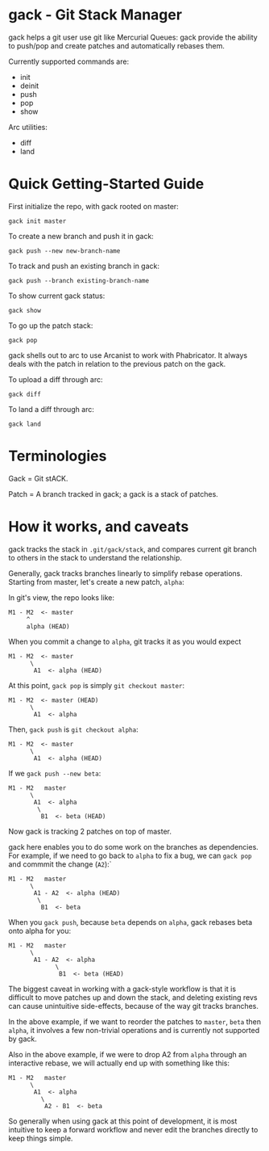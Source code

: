 # gack - Git Stack Manager

gack helps a git user use git like Mercurial Queues: gack provide the ability to push/pop and create patches and automatically rebases them.

Currently supported commands are:

- init
- deinit
- push
- pop
- show

Arc utilities:

- diff
- land

# Quick Getting-Started Guide

First initialize the repo, with gack rooted on master:

```
gack init master
```

To create a new branch and push it in gack:

```
gack push --new new-branch-name
```

To track and push an existing branch in gack:

```
gack push --branch existing-branch-name
```

To show current gack status:

```
gack show
```

To go up the patch stack:

```
gack pop
```

gack shells out to arc to use Arcanist to work with Phabricator. It always deals with the patch in relation to the previous patch on the gack.

To upload a diff through arc:

```
gack diff
```

To land a diff through arc:

```
gack land
```

# Terminologies

Gack = Git stACK.

Patch = A branch tracked in gack; a gack is a stack of patches.

# How it works, and caveats

gack tracks the stack in `.git/gack/stack`, and compares current git branch to others in the stack to understand the relationship.

Generally, gack tracks branches linearly to simplify rebase operations. Starting from master, let's create a new patch, `alpha`:

In git's view, the repo looks like:

```
M1 - M2  <- master
     ^
     alpha (HEAD)
```

When you commit a change to `alpha`, git tracks it as you would expect

```
M1 - M2  <- master
      \
       A1  <- alpha (HEAD)
```

At this point, `gack pop` is simply `git checkout master`:

```
M1 - M2  <- master (HEAD)
      \
       A1  <- alpha
```

Then, `gack push` is `git checkout alpha`:

```
M1 - M2  <- master
      \
       A1  <- alpha (HEAD)
```

If we `gack push --new beta`:

```
M1 - M2   master
      \
       A1  <- alpha
        \
         B1  <- beta (HEAD)
```

Now gack is tracking 2 patches on top of master.

gack here enables you to do some work on the branches as dependencies. For example, if we need to go back to `alpha` to fix a bug, we can `gack pop` and commmit the change (`A2`):`

```
M1 - M2   master
      \
       A1 - A2  <- alpha (HEAD)
        \
         B1  <- beta
```

When you `gack push`, because `beta` depends on `alpha`, gack rebases beta onto alpha for you:

```
M1 - M2   master
      \
       A1 - A2  <- alpha
             \
              B1  <- beta (HEAD)
```

The biggest caveat in working with a gack-style workflow is that it is difficult to move patches up and down the stack, and deleting existing revs can cause unintuitive side-effects, because of the way git tracks branches.

In the above example, if we want to reorder the patches to `master`, `beta` then `alpha`, it involves a few non-trivial operations and is currently not supported by gack.

Also in the above example, if we were to drop A2 from `alpha` through an interactive rebase, we will actually end up with something like this:

```
M1 - M2   master
      \
       A1  <- alpha
         \
          A2 - B1  <- beta
```

So generally when using gack at this point of development, it is most intuitive to keep a forward workflow and never edit the branches directly to keep things simple.
